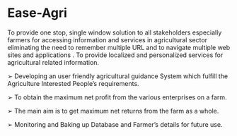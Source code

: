 # Ease-Agri
To provide one stop, single window solution to all stakeholders especially 
farmers for accessing information and services in agricultural sector eliminating 
the need to remember multiple URL and to navigate multiple web sites and 
applications .
To provide localized and personalized services for agricultural related 
information.

➢ Developing an user friendly agricultural guidance System which fulfill the 
Agriculture Interested People’s requirements. 

➢ To obtain the maximum net profit from the various enterprises on a farm. 

➢ The main aim is to get maximum net returns from the farm as a whole.

➢ Monitoring and Baking up Database and Farmer’s details for future use.

